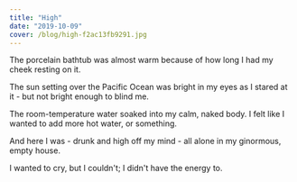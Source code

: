 ```yaml
---
title: "High"
date: "2019-10-09"
cover: /blog/high-f2ac13fb9291.jpg
---
```


The porcelain bathtub was almost warm because of how long I had my cheek resting on it.

The sun setting over the Pacific Ocean was bright in my eyes as I stared at it - but not bright enough to blind me.

The room-temperature water soaked into my calm, naked body. I felt like I wanted to add more hot water, or something.

And here I was - drunk and high off my mind - all alone in my ginormous, empty house.

I wanted to cry, but I couldn't; I didn't have the energy to.
